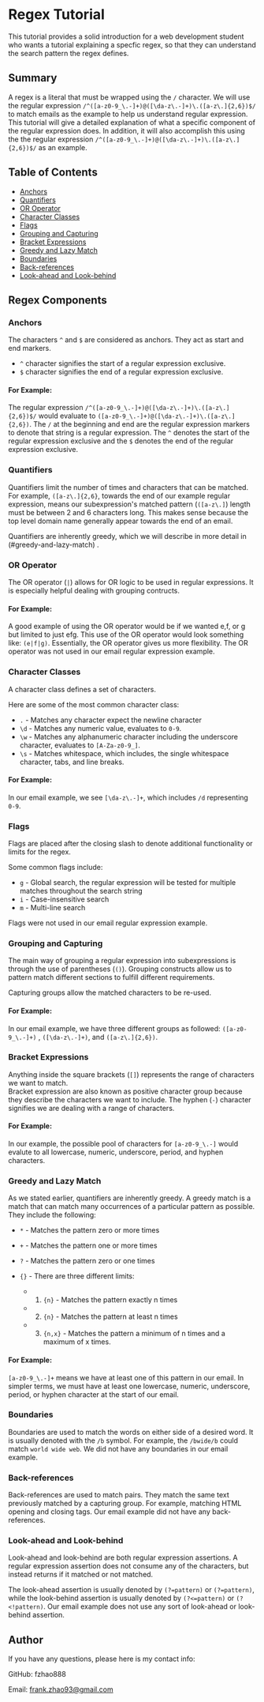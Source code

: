 # Regex Tutorial

This tutorial provides a solid introduction for a web development student who wants a tutorial explaining a specfic regex, so that they can understand the search pattern the regex defines. 

## Summary 

A regex is a literal that must be wrapped using the `/` character. We will use the regular expression `/^([a-z0-9_\.-]+)@([\da-z\.-]+)\.([a-z\.]{2,6})$/` to match emails as the example to help us understand regular expression.  This tutorial will give a detailed explanation of what a specific component of the regular expression does.  In addition, it will also accomplish this using the the regular expression `/^([a-z0-9_\.-]+)@([\da-z\.-]+)\.([a-z\.]{2,6})$/` as an example.

## Table of Contents

- [Anchors](#anchors)
- [Quantifiers](#quantifiers)
- [OR Operator](#or-operator)
- [Character Classes](#character-classes)
- [Flags](#flags)
- [Grouping and Capturing](#grouping-and-capturing)
- [Bracket Expressions](#bracket-expressions)
- [Greedy and Lazy Match](#greedy-and-lazy-match)
- [Boundaries](#boundaries)
- [Back-references](#back-references)
- [Look-ahead and Look-behind](#look-ahead-and-look-behind)

## Regex Components

### Anchors

The characters `^` and `$` are considered as anchors. They act as start and end markers.

- `^` character signifies the start of a regular expression exclusive.
- `$` character signifies the end of a regular expression exclusive. 

#### For Example: 

The regular expression `/^([a-z0-9_\.-]+)@([\da-z\.-]+)\.([a-z\.]{2,6})$/` would evaluate to `([a-z0-9_\.-]+)@([\da-z\.-]+)\.([a-z\.]{2,6})`.
The `/` at the beginning and end are the regular expression markers to denote that string is a regular expression.  The `^` denotes the start of the regular expression exclusive and the `$` denotes the end of the regular expression exclusive. 

### Quantifiers

Quantifiers limit the number of times and characters that can be matched.  
For example, `([a-z\.]{2,6}`, towards the end of our example regular expression, means our subexpression's matched pattern (`([a-z\.]`) length must be between 2 and 6 characters long.  This makes sense because the top level domain name generally appear towards the end of an email.

Quantifiers are inherently greedy, which we will describe in more detail in (#greedy-and-lazy-match) .

### OR Operator

The OR operator (`|`) allows for OR logic to be used in regular expressions.  It is especially helpful dealing with grouping contructs.

#### For Example: 
 A good example of using the OR operator would be if we wanted e,f, or g but limited to just efg.  This use of the OR operator would look something like: `(e|f|g)`.  Essentially, the OR operator gives us more flexibility. The OR operator was not used in our email regular expression example.


### Character Classes

A character class defines a set of characters.

Here are some of the most common character class:

- `.`  - Matches any character expect the newline character
- `\d` - Matches any numeric value, evaluates to `0-9`.
- `\w` - Matches any alphanumeric character including the underscore character, evaluates to `[A-Za-z0-9_]`.
- `\s` - Matches whitespace, which includes, the single whitespace character, tabs, and line breaks. 

#### For Example:
In our email example, we see `[\da-z\.-]+`, which includes `/d` representing `0-9`.

### Flags

Flags are placed after the closing slash to denote additional functionality or limits for the regex.

Some common flags include:
- `g` - Global search, the regular expression will be tested for multiple matches throughout the search string
- `i` - Case-insensitive search
- `m` - Multi-line search

Flags were not used in our email regular expression example.

### Grouping and Capturing

The main way of grouping a regular expression into subexpressions is through the use of parentheses (`()`). Grouping constructs allow us to pattern match different sections to fulfill different requirements. 

Capturing groups allow the matched characters to be re-used.  

#### For Example: 
In our email example, we have three different groups as followed: `([a-z0-9_\.-]+)` , `([\da-z\.-]+)`, and `([a-z\.]{2,6})`.

### Bracket Expressions

Anything inside the square brackets (`[]`) represents the range of characters we want to match.  
Bracket expression are also known as positive character group because they describe the characters we want to include. The hyphen (`-`) character signifies we are dealing with a range of characters.


#### For Example:

In our example, the possible pool of characters for `[a-z0-9_\.-]` would evalute to all lowercase, numeric, underscore, period, and hyphen characters.


### Greedy and Lazy Match

As we stated earlier, quantifiers are inherently greedy.  A greedy match is a match that can match many occurrences of a particular pattern as possible.  They include the following:

- `*` - Matches the pattern zero or more times
- `+` - Matches the pattern one or more times
- `?` - Matches the pattern zero or one times

- `{}` - There are three different limits:
    - 1) `{n}` - Matches the pattern exactly n times
    - 2) `{n}` - Matches the pattern at least n times
    - 3) `{n,x}` - Matches the pattern a minimum of n times and a maximum of x times. 

#### For Example:
`[a-z0-9_\.-]+` means we have at least one of this pattern in our email.  In simpler terms, we must have at least one lowercase, numeric, underscore, period, or hyphen character at the start of our email.


### Boundaries

Boundaries are used to match the words on either side of a desired word. It is usually denoted with the `/b` symbol.  For example, the `/bwide/b` could match `world wide web`.
We did not have any boundaries in our email example.

### Back-references

Back-references are used to match pairs.  They match the same text previously matched by a capturing group.  For example, matching HTML opening and closing tags.  Our email example did not have any back-references. 

### Look-ahead and Look-behind
Look-ahead and look-behind are both regular expression assertions.  A regular expression assertion does not consume any of the characters, but instead returns if it matched or not matched.  

The look-ahead assertion is usually denoted by `(?=pattern)` or `(?=pattern)`, while the look-behind assertion is usually denoted by `(?<=pattern)` or `(?<!pattern)`.  Our email example does not use any sort of look-ahead or look-behind assertion.

## Author

  If you have any questions, please here is my contact info:

  GitHub: fzhao888

  Email: frank.zhao93@gmail.com